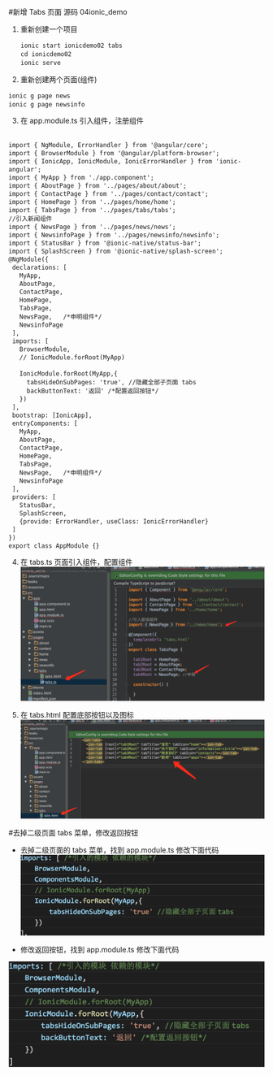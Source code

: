 #新增 Tabs 页面
源码 04ionic_demo
1. 重新创建一个项目
  
   ```HTML
   ionic start ionicdemo02 tabs
   cd ionicdemo02
   ionic serve
   ```
2.  重新创建两个页面(组件)
   
   ```HTML
   ionic g page news
   ionic g page newsinfo
```   
3.  在 app.module.ts 引入组件，注册组件

 ```
 
 import { NgModule, ErrorHandler } from '@angular/core';
import { BrowserModule } from '@angular/platform-browser';
import { IonicApp, IonicModule, IonicErrorHandler } from 'ionic-angular';
import { MyApp } from './app.component';
import { AboutPage } from '../pages/about/about';
import { ContactPage } from '../pages/contact/contact';
import { HomePage } from '../pages/home/home';
import { TabsPage } from '../pages/tabs/tabs';
//引入新闻组件
import { NewsPage } from '../pages/news/news';
import { NewsinfoPage } from '../pages/newsinfo/newsinfo';
import { StatusBar } from '@ionic-native/status-bar';
import { SplashScreen } from '@ionic-native/splash-screen';
@NgModule({
  declarations: [
    MyApp,
    AboutPage,
    ContactPage,
    HomePage,
    TabsPage,
    NewsPage,   /*申明组件*/
    NewsinfoPage
  ],
  imports: [
    BrowserModule,
    // IonicModule.forRoot(MyApp)

    IonicModule.forRoot(MyApp,{
      tabsHideOnSubPages: 'true', //隐藏全部子页面 tabs
      backButtonText: '返回' /*配置返回按钮*/
    })
  ],
  bootstrap: [IonicApp],
  entryComponents: [
    MyApp,
    AboutPage,
    ContactPage,
    HomePage,
    TabsPage,
    NewsPage,   /*申明组件*/
    NewsinfoPage
  ],
  providers: [
    StatusBar,
    SplashScreen,
    {provide: ErrorHandler, useClass: IonicErrorHandler}
  ]
})
export class AppModule {} 
 ```

4. 在 tabs.ts 页面引入组件，配置组件
   ![](img/0401.png)

5. 在 tabs.html 配置底部按钮以及图标
   ![](img/0402.png)
   
#去掉二级页面 tabs 菜单，修改返回按钮

* 去掉二级页面的 tabs 菜单，找到 app.module.ts 修改下面代码
  ![](img/0403.png)  

* 修改返回按钮，找到 app.module.ts 修改下面代码

 ![](img/0404.png) 